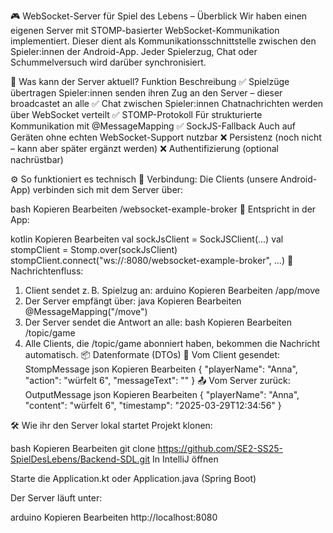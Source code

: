 🎮 WebSocket-Server für Spiel des Lebens – Überblick
Wir haben einen eigenen Server mit STOMP-basierter WebSocket-Kommunikation implementiert. Dieser dient als Kommunikationsschnittstelle zwischen den Spieler:innen der Android-App. Jeder Spielerzug, Chat oder Schummelversuch wird darüber synchronisiert.

🚀 Was kann der Server aktuell?
Funktion	Beschreibung
✅ Spielzüge übertragen	Spieler:innen senden ihren Zug an den Server – dieser broadcastet an alle
✅ Chat zwischen Spieler:innen	Chatnachrichten werden über WebSocket verteilt
✅ STOMP-Protokoll	Für strukturierte Kommunikation mit @MessageMapping
✅ SockJS-Fallback	Auch auf Geräten ohne echten WebSocket-Support nutzbar
❌ Persistenz	(noch nicht – kann aber später ergänzt werden)
❌ Authentifizierung	(optional nachrüstbar)


⚙️ So funktioniert es technisch
📡 Verbindung:
Die Clients (unsere Android-App) verbinden sich mit dem Server über:

bash
Kopieren
Bearbeiten
/websocket-example-broker
📍 Entspricht in der App:

kotlin
Kopieren
Bearbeiten
val sockJsClient = SockJSClient(...)
val stompClient = Stomp.over(sockJsClient)
stompClient.connect("ws://<SERVER-IP>:8080/websocket-example-broker", ...)
🔁 Nachrichtenfluss:
1. Client sendet z. B. Spielzug an:
arduino
Kopieren
Bearbeiten
/app/move
2. Der Server empfängt über:
java
Kopieren
Bearbeiten
@MessageMapping("/move")
3. Der Server sendet die Antwort an alle:
bash
Kopieren
Bearbeiten
/topic/game
4. Alle Clients, die /topic/game abonniert haben, bekommen die Nachricht automatisch.
📦 Datenformate (DTOs)
📨 Vom Client gesendet: StompMessage
json
Kopieren
Bearbeiten
{
  "playerName": "Anna",
  "action": "würfelt 6",
  "messageText": ""
}
📤 Vom Server zurück: OutputMessage
json
Kopieren
Bearbeiten
{
  "playerName": "Anna",
  "content": "würfelt 6",
  "timestamp": "2025-03-29T12:34:56"
}



🛠️ Wie ihr den Server lokal startet
Projekt klonen:

bash
Kopieren
Bearbeiten
git clone https://github.com/SE2-SS25-SpielDesLebens/Backend-SDL.git
In IntelliJ öffnen

Starte die Application.kt oder Application.java (Spring Boot)

Der Server läuft unter:

arduino
Kopieren
Bearbeiten
http://localhost:8080

